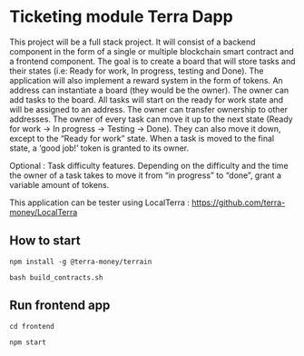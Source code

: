 # Ticketing module Terra Dapp


This project will be a full stack project. It will consist of a backend component in the form of a single or multiple blockchain smart contract and a frontend component. 
The goal is to create a board that will store tasks and their states (i.e:  Ready for work, In progress, testing and Done). The application will also implement a reward system in the form of tokens. 
An address can instantiate a board (they would be the owner). The owner can add tasks to the board. All tasks will start on the ready for work state and will be assigned to an address. The owner can transfer ownership to other addresses. The owner of every task can move it up to the next state (Ready for work -> In progress -> Testing -> Done). They can also move it down, except to the “Ready for work” state. 
When a task is moved to the final state, a ‘good job!’ token is granted to its owner.

Optional :
Task difficulty features. Depending on the difficulty and the time the owner of a task takes to move it from “in progress” to “done”, grant a variable amount of tokens.

This application can be tester using LocalTerra : https://github.com/terra-money/LocalTerra

## How to start

`npm install -g @terra-money/terrain`

`bash build_contracts.sh`

## Run frontend app

`cd frontend`

`npm start`
